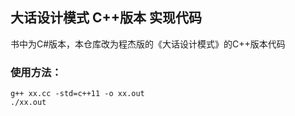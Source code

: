 ## 大话设计模式 C++版本 实现代码 ##
书中为C#版本，本仓库改为程杰版的《大话设计模式》的C++版本代码  

### 使用方法：
```
g++ xx.cc -std=c++11 -o xx.out
./xx.out  
```